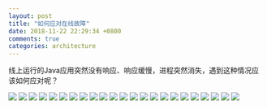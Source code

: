 ```yaml
---
layout: post
title: "如何应对在线故障"
date: 2018-11-22 22:29:34 +0800
comments: true
categories: architecture
---
```


线上运行的Java应用突然没有响应、响应缓慢，进程突然消失，遇到这种情况应该如何应对呢？

<!--more-->

![](/post_images/debug/arch-2.jpeg)
![](/post_images/debug/arch-3.jpeg)
![](/post_images/debug/arch-4.jpeg)
![](/post_images/debug/arch-5.jpeg)
![](/post_images/debug/arch-6.jpeg)
![](/post_images/debug/arch-7.jpeg)
![](/post_images/debug/arch-8.jpeg)
![](/post_images/debug/arch-9.jpeg)
![](/post_images/debug/arch-10.jpeg)
![](/post_images/debug/arch-11.jpeg)
![](/post_images/debug/arch-12.jpeg)
![](/post_images/debug/arch-13.jpeg)
![](/post_images/debug/arch-14.jpeg)
![](/post_images/debug/arch-15.jpeg)
![](/post_images/debug/arch-16.jpeg)
![](/post_images/debug/arch-17.jpeg)
![](/post_images/debug/arch-18.jpeg)
![](/post_images/debug/arch-19.jpeg)
![](/post_images/debug/arch-20.jpeg)
![](/post_images/debug/arch-21.jpeg)
![](/post_images/debug/arch-22.jpeg)
![](/post_images/debug/arch-23.jpeg)
![](/post_images/debug/arch-24.jpeg)